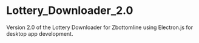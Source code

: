 # Lottery_Downloader_2.0
Version 2.0 of the Lottery Downloader for Zbottomline using Electron.js for desktop app development.
